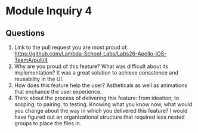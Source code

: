 # Module Inquiry 4

## Questions

1. Link to the pull request you are most proud of.
https://github.com/Lambda-School-Labs/Labs26-Apollo-iOS-TeamA/pull/4
2. Why are you proud of this feature? What was difficult about its implementation?
It was a great solution to achieve consstence and reusability in the UI.
3. How does this feature help the user?
Astheticals as well as animations that enchance the user experience.
4. Think about the process of delivering this feature: from ideation, to scoping, to pairing, to testing. Knowing what you know now, what would you change about the way in which you delivered this feature?
I would have figured out an organizational structure that required less nested groups to place the files in.

